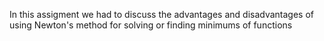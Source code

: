 In this assigment we had to discuss the advantages and disadvantages of using Newton's method for solving or finding minimums of functions
